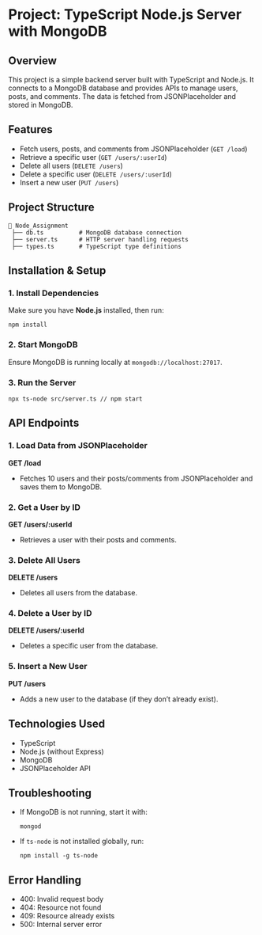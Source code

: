 # Project: TypeScript Node.js Server with MongoDB

## Overview
This project is a simple backend server built with TypeScript and Node.js. It connects to a MongoDB database and provides APIs to manage users, posts, and comments. The data is fetched from JSONPlaceholder and stored in MongoDB.

## Features
- Fetch users, posts, and comments from JSONPlaceholder (`GET /load`)
- Retrieve a specific user (`GET /users/:userId`)
- Delete all users (`DELETE /users`)
- Delete a specific user (`DELETE /users/:userId`)
- Insert a new user (`PUT /users`)

## Project Structure
```
📁 Node_Assignment
 ├── db.ts          # MongoDB database connection
 ├── server.ts      # HTTP server handling requests
 ├── types.ts       # TypeScript type definitions
```

## Installation & Setup
### 1. Install Dependencies
Make sure you have **Node.js** installed, then run:
```
npm install
```

### 2. Start MongoDB
Ensure MongoDB is running locally at `mongodb://localhost:27017`.

### 3. Run the Server
```
npx ts-node src/server.ts // npm start
```

## API Endpoints
### 1. Load Data from JSONPlaceholder
**GET /load**
- Fetches 10 users and their posts/comments from JSONPlaceholder and saves them to MongoDB.

### 2. Get a User by ID
**GET /users/:userId**
- Retrieves a user with their posts and comments.

### 3. Delete All Users
**DELETE /users**
- Deletes all users from the database.

### 4. Delete a User by ID
**DELETE /users/:userId**
- Deletes a specific user from the database.

### 5. Insert a New User
**PUT /users**
- Adds a new user to the database (if they don’t already exist).

## Technologies Used
- TypeScript
- Node.js (without Express)
- MongoDB
- JSONPlaceholder API

## Troubleshooting
- If MongoDB is not running, start it with:
  ```
  mongod
  ```
- If `ts-node` is not installed globally, run:
  ```
  npm install -g ts-node
  ```

## Error Handling

- 400: Invalid request body
- 404: Resource not found
- 409: Resource already exists
- 500: Internal server error
